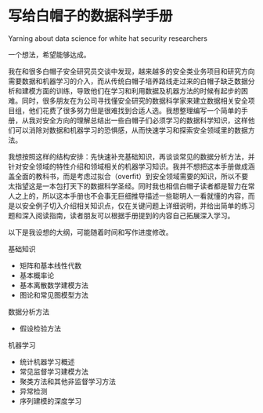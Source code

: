 # 写给白帽子的数据科学手册
Yarning about data science for white hat security researchers

一个想法，希望能够达成。

我在和很多白帽子安全研究员交谈中发现，越来越多的安全类业务项目和研究方向需要数据和机器学习的介入，而从传统白帽子培养路线走过来的白帽子缺乏数据分析和建模方面的训练，导致他们在学习和利用数据及机器方法的时候有起步的困难。同时，很多朋友在为公司寻找懂安全研究的数据科学家来建立数据相关安全项目组，他们花费了很多努力但是很难找到合适人选。我想整理编写一个简单的手册，从我对安全方向的理解总结出一些白帽子们必须学习的数据科学知识，这样他们可以消除对数据和机器学习的恐惧感，从而快速学习和探索安全领域里的数据方法。

我想按照这样的结构安排：先快速补充基础知识，再谈谈常见的数据分析方法，并针对安全领域的特性介绍和领域相关的机器学习知识。我并不想把这本手册做成涵盖全面的教科书，而是考虑过拟合（overfit）到安全领域需要的知识，所以不要太指望这是一本包打天下的数据科学圣经。同时我也相信白帽子读者都是智力在常人之上的，所以这本手册也不会事无巨细推导描述一些聪明人一看就懂的内容，而是以安全例子切入介绍相关知识点，仅在关键问题上详细说明，并给出简单的练习题和深入阅读指南，读者朋友可以根据手册提到的内容自己拓展深入学习。

以下是我设想的大纲，可能随着时间和写作进度修改。

基础知识

* 矩阵和基本线性代数
* 基本概率论
* 基本离散数学建模方法
* 图论和常见图模型方法

数据分析方法

* 假设检验方法

机器学习

* 统计机器学习概述
* 常见监督学习建模方法
* 聚类方法和其他非监督学习方法
* 异常检测
* 序列建模的深度学习